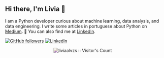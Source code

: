 ## Hi there, I'm Lívia 👋

I am a Python developer curious about machine learning, data analysis, and data engineering. I write some articles in portuguese about Python on [Medium](https://medium.com/@alvzslivia). 🐍 You can also find me at [LinkedIn](https://www.linkedin.com/in/liviaalvess/).

[![GitHub followers](https://img.shields.io/github/followers/liviaalvzs?style=social)](https://github.com/liviaalvzs)
<a href="https://www.linkedin.com/in/liviaalvess/" target="_blank"><img src="https://img.shields.io/badge/LinkedIn-%230077B5.svg?&style=flat-square&logo=linkedin&logoColor=white" alt="LinkedIn"></a>

<p align="center">
  <img src="https://profile-counter.glitch.me/{liviaalvzs}/count.svg" alt="liviaalvzs :: Visitor's Count" style="filter: hue-rotate(180deg) contrast(100%) saturate(50%);">
</p>

